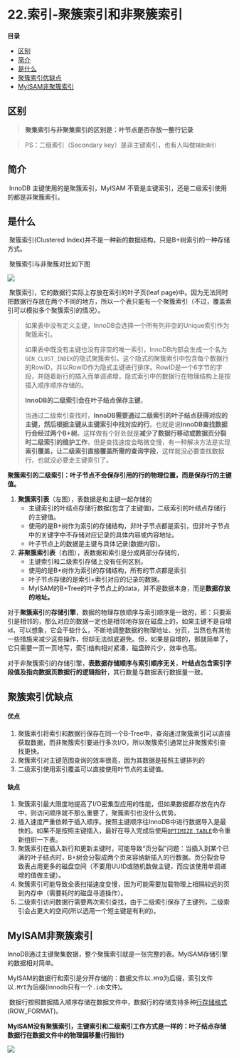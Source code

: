 # 22.索引-聚簇索引和非聚簇索引

**目录**

- [区别](#区别)
- [简介](#简介)
- [是什么](#是什么)
- [聚簇索引优缺点](#聚簇索引优缺点)
- [MyISAM非聚簇索引](#MyISAM非聚簇索引)





## 区别

> **聚集索引与非聚集索引的区别是：叶节点是否存放一整行记录**

> PS：二级索引（Secondary key）是非主键索引，也有人叫做`辅助索引`



## 简介

​		InnoDB 主键使用的是聚簇索引，MyISAM 不管是主键索引，还是二级索引使用的都是非聚簇索引。



## 是什么

​		聚簇索引(Clustered Index)并不是一种新的数据结构，只是B+树索引的一种存储方式。

​		聚簇索引与非聚簇对比如下图

![](https://upload-images.jianshu.io/upload_images/3190591-fdd992e6ec02ef06.png?imageMogr2/auto-orient/strip|imageView2/2/w/662/format/webp)

​		聚簇索引，它的数据行实际上存放在索引的叶子页(leaf page)中。因为无法同时把数据行存放在两个不同的地方，所以一个表只能有一个聚簇索引（不过，覆盖索引可以模拟多个聚簇索引的情况）。

> 如果表中没有定义主键，InnoDB会选择一个所有列非空的Unique索引作为聚簇索引。
>
> 如果表中既没有主键也没有非空的唯一索引，InnoDB内部会生成一个名为`GEN_CLUST_INDEX`的隐式聚簇索引。这个隐式的聚簇索引中包含每个数据行的RowID，并以RowID作为隐式主键进行排序。RowID是一个6字节的字段，并随着新行的插入而单调递增，隐式索引中的数据行在物理结构上是按插入顺序顺序存储的。
>
> **InnoDB的二级索引会在叶子结点保存主键**。
>
> 当通过二级索引查找时，**InnoDB需要通过二级索引的叶子结点获得对应的主键，然后根据主键从主键索引中找对应的行**。也就是说**InnoDB查找数据行会经过两个B+树**。这样做有个好处就是**减少了数据行移动或数据页分裂时二级索引的维护工作**，但是查找速度会略微变慢，有一种解决方法是实现**索引覆盖，让二级索引直接覆盖所需的查询字段**，这样就没必要查找数据行，也就没必要走主键索引了。

​		**聚簇索引的二级索引：叶子节点不会保存引用的行的物理位置，而是保存行的主键值。**

1. **聚簇索引表**（左图），表数据是和主键一起存储的
   - 主键索引的叶结点存储行数据(包含了主键值)，二级索引的叶结点存储行的主键值。
   - 使用的是B+树作为索引的存储结构，非叶子节点都是索引，但非叶子节点中的关键字中不存储对应记录的具体内容或内容地址。
   - 叶子节点上的数据是主键与具体记录(数据内容)。
2. **非聚簇索引表**（右图），表数据和索引是分成两部分存储的，
   - 主键索引和二级索引存储上没有任何区别。
   - 使用的是B+树作为索引的存储结构，所有的节点都是索引
   - 叶子节点存储的是索引+索引对应的记录的数据。
   - MyISAM的B+Tree的叶子节点上的data，并不是数据本身，而是**数据存放的地址。**



​		对于**聚簇索引**的**存储引擎**，数据的物理存放顺序与索引顺序是一致的，即：只要索引是相邻的，那么对应的数据一定也是相邻地存放在磁盘上的，如果主键不是自增id，可以想象，它会干些什么，不断地调整数据的物理地址、分页，当然也有其他一些措施来减少这些操作，但却无法彻底避免。但，如果是自增的，那就简单了，它只需要一页一页地写，索引结构相对紧凑，磁盘碎片少，效率也高。

​		对于非聚簇索引的存储引擎，**表数据存储顺序与索引顺序无关**，**叶结点包含索引字段值及指向数据页数据行的逻辑指针**，其行数量与数据表行数据量一致。



## 聚簇索引优缺点

#### 优点

1. 聚簇索引将索引和数据行保存在同一个B-Tree中，查询通过聚簇索引可以直接获取数据，而非聚簇索引要进行多次I/O，所以聚簇索引通常比非聚簇索引查找更快。
2. 聚簇索引对主键范围查询的效率很高，因为其数据是按照主键排列的
3. 二级索引使用索引覆盖可以直接使用叶节点的主键值。

#### 缺点

1. 聚簇索引最大限度地提高了I/O密集型应用的性能，但如果数据都存放在内存中，则访问顺序就不那么重要了，聚簇索引也没什么优势。
2. 插入速度严重依赖于插入顺序。按照主键顺序往InnoDB中进行数据导入是最快的。如果不是按照主键插入，最好在导入完成后使用[`OPTIMIZE TABLE`](https://dev.mysql.com/doc/refman/5.7/en/optimize-table.html)命令重新组织一下表。
3. 聚簇索引在插入新行和更新主键时，可能导致“页分裂”问题：当插入到某个已满的叶子结点时，B+树会分裂成两个页来容纳新插入的行数据。页分裂会导致表占用更多的磁盘空间（不要用UUID或随机数做主键，而应该使用单调递增的值做主键）。
4. 聚簇索引可能导致全表扫描速度变慢，因为可能需要加载物理上相隔较远的页到内存中（需要耗时的磁盘寻道操作）。
5. 二级索引访问数据行需要两次索引查找，由于二级索引保存了主键列，二级索引会占更大的空间(所以选用一个短主键是有利的)。



## MyISAM非聚簇索引

​		InnoDB通过主键聚集数据，整个聚簇索引就是一张完整的表。MyISAM存储引擎的数据相对简单。

​		MyISAM的数据行和索引是分开存储的：数据文件以`.MYD`为后缀，索引文件以`.MYI`为后缀(Innodb只有一个`.idb`文件)。

​		数据行按照数据插入顺序存储在数据文件中，数据行的存储支持多种[行存储格式](https://dev.mysql.com/doc/refman/5.7/en/myisam-table-formats.html)(ROW_FORMAT)。

​		**MyISAM没有聚簇索引，主键索引和二级索引工作方式是一样的：叶子结点存储数据行在数据文件中的物理偏移量(行指针)**

![](http://tva1.sinaimg.cn/large/bda5cd74gy1frp7htdkc2j20fn0cxabx.jpg)

### 
